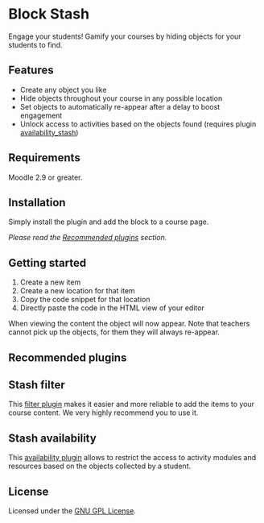 Block Stash
===========

Engage your students! Gamify your courses by hiding objects for your students to find.

Features
--------

- Create any object you like
- Hide objects throughout your course in any possible location
- Set objects to automatically re-appear after a delay to boost engagement
- Unlock access to activities based on the objects found (requires plugin [availability_stash](https://moodle.org/plugins/availability_stash))

Requirements
------------

Moodle 2.9 or greater.

Installation
------------

Simply install the plugin and add the block to a course page.

_Please read the [Recommended plugins](#recommended-plugins) section._

Getting started
---------------

1. Create a new item
2. Create a new location for that item
3. Copy the code snippet for that location
4. Directly paste the code in the HTML view of your editor

When viewing the content the object will now appear.
Note that teachers cannot pick up the objects, for them they will always re-appear.

Recommended plugins
-------------------

## Stash filter

This [filter plugin](https://moodle.org/plugins/filter_stash) makes it easier and more reliable to add the items to your course content. We very highly recommend you to use it.

## Stash availability

This [availability plugin](https://github.com/FMCorz/moodle-availability_stash) allows to restrict the access to activity modules and resources based on the objects collected by a student.

License
-------

Licensed under the [GNU GPL License](http://www.gnu.org/copyleft/gpl.html).
